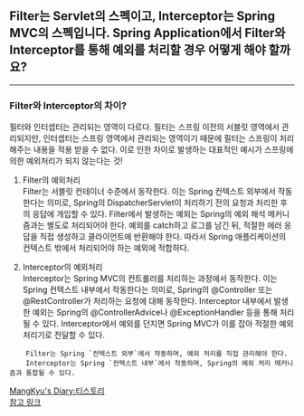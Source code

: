 ## Filter는 Servlet의 스펙이고, Interceptor는 Spring MVC의 스펙입니다. Spring Application에서 Filter와 Interceptor를 통해 예외를 처리할 경우 어떻게 해야 할까요?

---

### Filter와 Interceptor의 차이?
필터와 인터셉터는 관리되는 영역이 다르다.
필터는 스프링 이전의 서블릿 영역에서 관리되지만, 인터셉터는 스프링 영역에서 관리되는 영역이기 때문에 필터는 스프링이 처리해주는 내용을 적용 받을 수 없다. 
이로 인한 차이로 발생하는 대표적인 예시가 스프링에 의한 예외처리가 되지 않는다는 것!

1. Filter의 예외처리   
   Filter는 서블릿 컨테이너 수준에서 동작한다. 이는 Spring 컨텍스트 외부에서 작동한다는 의미로, Spring의 DispatcherServlet이 처리하기 전의 요청과 처리한 후의 응답에 개입할 수 있다.
   Filter에서 발생하는 예외는 Spring의 예외 해석 메커니즘과는 별도로 처리되어야 한다. 예외를 catch하고 로그를 남긴 뒤, 적절한 에러 응답을 직접 생성하고 클라이언트에 반환해야 한다.
   따라서 Spring 애플리케이션의 컨텍스트 밖에서 처리되어야 하는 예외에 적합하다.

2. Interceptor의 예외처리   
   Interceptor는 Spring MVC의 컨트롤러를 처리하는 과정에서 동작한다. 이는 Spring 컨텍스트 내부에서 작동한다는 의미로, 
   Spring의 @Controller 또는 @RestController가 처리하는 요청에 대해 동작한다.
   Interceptor 내부에서 발생한 예외는 Spring의 @ControllerAdvice나 @ExceptionHandler 등을 통해 처리될 수 있다.
   Interceptor에서 예외를 던지면 Spring MVC가 이를 잡아 적절한 예외 처리기로 전달할 수 있다.

```text
    Filter는 Spring `컨텍스트 외부`에서 작동하며, 예외 처리를 직접 관리해야 한다.
    Interceptor는 Spring `컨텍스트 내부`에서 작동하며, Spring의 예외 처리 메커니즘과 통합될 수 있다.
```


[MangKyu's Diary:티스토리](https://mangkyu.tistory.com/173)   
[참고 링크](https://velog.io/@dabeen-jung/cs-Spring-%EC%84%9C%EB%B8%94%EB%A6%BF-Filter%EC%99%80-Spring-Interceptor-%EC%B0%A8%EC%9D%B4-%EC%98%88%EC%99%B8%EC%B2%98%EB%A6%AC)